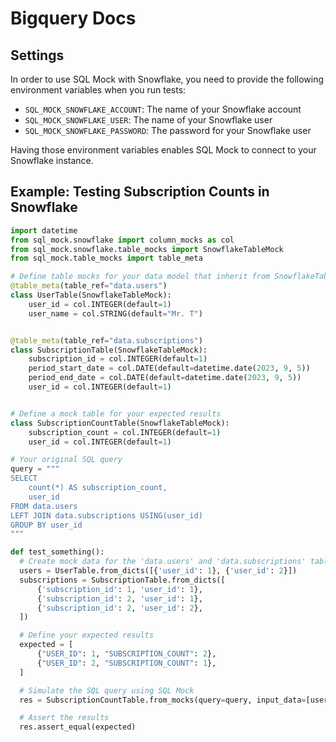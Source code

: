 # Bigquery Docs

## Settings

In order to use SQL Mock with Snowflake, you need to provide the following environment variables when you run tests:

* `SQL_MOCK_SNOWFLAKE_ACCOUNT`: The name of your Snowflake account
* `SQL_MOCK_SNOWFLAKE_USER`: The name of your Snowflake user
* `SQL_MOCK_SNOWFLAKE_PASSWORD`: The password for your Snowflake user

Having those environment variables enables SQL Mock to connect to your Snowflake instance.

## Example: Testing Subscription Counts in Snowflake

```python
import datetime
from sql_mock.snowflake import column_mocks as col
from sql_mock.snowflake.table_mocks import SnowflakeTableMock
from sql_mock.table_mocks import table_meta

# Define table mocks for your data model that inherit from SnowflakeTableMock
@table_meta(table_ref="data.users")
class UserTable(SnowflakeTableMock):
    user_id = col.INTEGER(default=1)
    user_name = col.STRING(default="Mr. T")


@table_meta(table_ref="data.subscriptions")
class SubscriptionTable(SnowflakeTableMock):
    subscription_id = col.INTEGER(default=1)
    period_start_date = col.DATE(default=datetime.date(2023, 9, 5))
    period_end_date = col.DATE(default=datetime.date(2023, 9, 5))
    user_id = col.INTEGER(default=1)


# Define a mock table for your expected results
class SubscriptionCountTable(SnowflakeTableMock):
    subscription_count = col.INTEGER(default=1)
    user_id = col.INTEGER(default=1)

# Your original SQL query
query = """
SELECT
    count(*) AS subscription_count,
    user_id
FROM data.users
LEFT JOIN data.subscriptions USING(user_id)
GROUP BY user_id
"""

def test_something():
  # Create mock data for the 'data.users' and 'data.subscriptions' tables
  users = UserTable.from_dicts([{'user_id': 1}, {'user_id': 2}])
  subscriptions = SubscriptionTable.from_dicts([
      {'subscription_id': 1, 'user_id': 1},
      {'subscription_id': 2, 'user_id': 1},
      {'subscription_id': 2, 'user_id': 2},
  ])

  # Define your expected results
  expected = [
      {"USER_ID": 1, "SUBSCRIPTION_COUNT": 2},
      {"USER_ID": 2, "SUBSCRIPTION_COUNT": 1},
  ]

  # Simulate the SQL query using SQL Mock
  res = SubscriptionCountTable.from_mocks(query=query, input_data=[users, subscriptions])

  # Assert the results
  res.assert_equal(expected)
```
